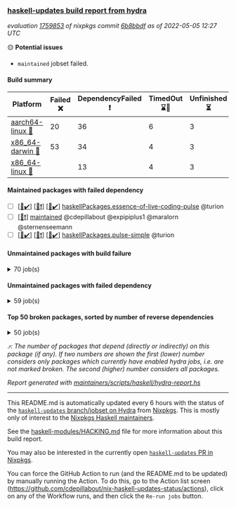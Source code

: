 ### [haskell-updates build report from hydra](https://hydra.nixos.org/jobset/nixpkgs/haskell-updates)
*evaluation [1759853](https://hydra.nixos.org/eval/1759853) of nixpkgs commit [6b8bbdf](https://github.com/NixOS/nixpkgs/commits/6b8bbdfdc05f2e07867ef5a729dcf63ac098f718) as of 2022-05-05 12:27 UTC*

:yellow_circle: **Potential issues**
  * `maintained` jobset failed.

#### Build summary

 | Platform | Failed :x: | DependencyFailed :heavy_exclamation_mark: | TimedOut :hourglass::no_entry_sign: | Unfinished :hourglass_flowing_sand: | Success :heavy_check_mark: | 
 | --- | --- | --- | --- | --- | --- | 
 | [aarch64-linux :iphone:](https://hydra.nixos.org/eval/1759853?filter=.aarch64-linux) | 20 | 36 | 6 | 3 | 6210 | 
 | [x86_64-darwin :apple:](https://hydra.nixos.org/eval/1759853?filter=.x86_64-darwin) | 53 | 34 | 4 | 3 | 6124 | 
 | [x86_64-linux :penguin:](https://hydra.nixos.org/eval/1759853?filter=.x86_64-linux) |  | 13 | 4 | 3 | 6286 | 
#### Maintained packages with failed dependency
- [ ] [[:iphone::heavy_check_mark:]](https://hydra.nixos.org/build/175412509) [[:apple::heavy_exclamation_mark:]](https://hydra.nixos.org/build/175406333) [[:penguin::heavy_check_mark:]](https://hydra.nixos.org/build/175421946) [haskellPackages.essence-of-live-coding-pulse](https://hydra.nixos.org/eval/1759853?filter=haskellPackages.essence-of-live-coding-pulse) @turion
- [ ] [[:penguin::heavy_exclamation_mark:]](https://hydra.nixos.org/build/175744289) [maintained](https://hydra.nixos.org/eval/1759853?filter=maintained) @cdepillabout @expipiplus1 @maralorn @sternenseemann
- [ ] [[:iphone::heavy_check_mark:]](https://hydra.nixos.org/build/175416207) [[:apple::heavy_exclamation_mark:]](https://hydra.nixos.org/build/175407623) [[:penguin::heavy_check_mark:]](https://hydra.nixos.org/build/175409970) [haskellPackages.pulse-simple](https://hydra.nixos.org/eval/1759853?filter=haskellPackages.pulse-simple) @turion
#### Unmaintained packages with build failure
<details><summary>70 job(s) </summary>

- [ ] [[:iphone::heavy_check_mark:]](https://hydra.nixos.org/build/175409944) [[:apple::x:]](https://hydra.nixos.org/build/175424976) [[:penguin::heavy_check_mark:]](https://hydra.nixos.org/build/175415625) [haskellPackages.di-core](https://hydra.nixos.org/eval/1759853?filter=haskellPackages.di-core)  :arrow_heading_up: 8 | 11
- [ ] [[:iphone::x:]](https://hydra.nixos.org/build/175423342) [[:apple::heavy_check_mark:]](https://hydra.nixos.org/build/175423726) [[:penguin::heavy_check_mark:]](https://hydra.nixos.org/build/175417644) [haskellPackages.OrderedBits](https://hydra.nixos.org/eval/1759853?filter=haskellPackages.OrderedBits)  :arrow_heading_up: 5 | 36
- [ ] [[:iphone::x:]](https://hydra.nixos.org/build/175415302) [[:apple::x:]](https://hydra.nixos.org/build/175410422) [[:penguin::heavy_check_mark:]](https://hydra.nixos.org/build/175416155) [haskellPackages.ptr-poker](https://hydra.nixos.org/eval/1759853?filter=haskellPackages.ptr-poker)  :arrow_heading_up: 3 | 5
- [ ] [[:iphone::x:]](https://hydra.nixos.org/build/175409317) [[:apple::heavy_check_mark:]](https://hydra.nixos.org/build/175422728) [[:penguin::heavy_check_mark:]](https://hydra.nixos.org/build/175420259) [haskellPackages.hw-json-simd](https://hydra.nixos.org/eval/1759853?filter=haskellPackages.hw-json-simd)  :arrow_heading_up: 2 | 8
- [ ] [[:iphone::x:]](https://hydra.nixos.org/build/175416604) [[:apple::heavy_check_mark:]](https://hydra.nixos.org/build/175415528) [[:penguin::heavy_check_mark:]](https://hydra.nixos.org/build/175421170) [haskellPackages.hw-simd](https://hydra.nixos.org/eval/1759853?filter=haskellPackages.hw-simd)  :arrow_heading_up: 2 | 8
- [ ] [[:iphone::x:]](https://hydra.nixos.org/build/175423165) [[:apple::heavy_check_mark:]](https://hydra.nixos.org/build/175416188) [[:penguin::heavy_check_mark:]](https://hydra.nixos.org/build/175420012) [haskellPackages.quic](https://hydra.nixos.org/eval/1759853?filter=haskellPackages.quic)  :arrow_heading_up: 2 | 2
- [ ] [[:iphone::x:]](https://hydra.nixos.org/build/175422641) [[:apple::heavy_check_mark:]](https://hydra.nixos.org/build/175411153) [[:penguin::heavy_check_mark:]](https://hydra.nixos.org/build/175414588) [haskellPackages.freetype2](https://hydra.nixos.org/eval/1759853?filter=haskellPackages.freetype2)  :arrow_heading_up: 1 | 8
- [ ] [[:iphone::heavy_check_mark:]](https://hydra.nixos.org/build/175419706) [[:apple::x:]](https://hydra.nixos.org/build/175414321) [[:penguin::heavy_check_mark:]](https://hydra.nixos.org/build/175406741) [haskellPackages.free-vector-spaces](https://hydra.nixos.org/eval/1759853?filter=haskellPackages.free-vector-spaces)  :arrow_heading_up: 1 | 7
- [ ] [[:iphone::x:]](https://hydra.nixos.org/build/175407589) [[:apple::heavy_check_mark:]](https://hydra.nixos.org/build/175408814) [[:penguin::heavy_check_mark:]](https://hydra.nixos.org/build/175419959) [haskellPackages.long-double](https://hydra.nixos.org/eval/1759853?filter=haskellPackages.long-double)  :arrow_heading_up: 1 | 2
- [ ] [[:iphone::x:]](https://hydra.nixos.org/build/175407512) [[:apple::x:]](https://hydra.nixos.org/build/175414823) [[:penguin::heavy_check_mark:]](https://hydra.nixos.org/build/175421308) [haskellPackages.easytensor](https://hydra.nixos.org/eval/1759853?filter=haskellPackages.easytensor)  :arrow_heading_up: 1 | 1
- [ ] [[:iphone::heavy_check_mark:]](https://hydra.nixos.org/build/175409210) [[:apple::x:]](https://hydra.nixos.org/build/175406068) [[:penguin::heavy_check_mark:]](https://hydra.nixos.org/build/175406205) [haskellPackages.grab](https://hydra.nixos.org/eval/1759853?filter=haskellPackages.grab)  :arrow_heading_up: 1 | 1
- [ ] [[:iphone::heavy_check_mark:]](https://hydra.nixos.org/build/175422031) [[:apple::x:]](https://hydra.nixos.org/build/175411401) [[:penguin::heavy_check_mark:]](https://hydra.nixos.org/build/175412042) [haskellPackages.keep-alive](https://hydra.nixos.org/eval/1759853?filter=haskellPackages.keep-alive)  :arrow_heading_up: 1 | 1
- [ ] [[:iphone::x:]](https://hydra.nixos.org/build/175416706) [[:apple::heavy_check_mark:]](https://hydra.nixos.org/build/175412531) [[:penguin::heavy_check_mark:]](https://hydra.nixos.org/build/175406586) [haskellPackages.nlopt-haskell](https://hydra.nixos.org/eval/1759853?filter=haskellPackages.nlopt-haskell)  :arrow_heading_up: 1 | 1
- [ ] [[:iphone::x:]](https://hydra.nixos.org/build/175422061) [[:apple::heavy_check_mark:]](https://hydra.nixos.org/build/175415294) [[:penguin::heavy_check_mark:]](https://hydra.nixos.org/build/175411119) [haskellPackages.swisstable](https://hydra.nixos.org/eval/1759853?filter=haskellPackages.swisstable)  :arrow_heading_up: 1 | 1
- [ ] [[:iphone::x:]](https://hydra.nixos.org/build/175419597) [[:apple::heavy_check_mark:]](https://hydra.nixos.org/build/175423457) [[:penguin::heavy_check_mark:]](https://hydra.nixos.org/build/175412642) [haskellPackages.unicode-properties](https://hydra.nixos.org/eval/1759853?filter=haskellPackages.unicode-properties)  :arrow_heading_up: 1 | 1
- [ ] [[:iphone::heavy_check_mark:]](https://hydra.nixos.org/build/175415974) [[:apple::x:]](https://hydra.nixos.org/build/175410057) [[:penguin::heavy_check_mark:]](https://hydra.nixos.org/build/175415513) [haskellPackages.zip](https://hydra.nixos.org/eval/1759853?filter=haskellPackages.zip)  :arrow_heading_up: 0 | 5
- [ ] [[:iphone::heavy_check_mark:]](https://hydra.nixos.org/build/175406479) [[:apple::x:]](https://hydra.nixos.org/build/175420806) [[:penguin::heavy_check_mark:]](https://hydra.nixos.org/build/175406375) [haskellPackages.PyF](https://hydra.nixos.org/eval/1759853?filter=haskellPackages.PyF)  :arrow_heading_up: 0 | 4
- [ ] [[:iphone::heavy_check_mark:]](https://hydra.nixos.org/build/175420847) [[:apple::x:]](https://hydra.nixos.org/build/175418644) [[:penguin::heavy_check_mark:]](https://hydra.nixos.org/build/175418034) [haskellPackages.hmidi](https://hydra.nixos.org/eval/1759853?filter=haskellPackages.hmidi)  :arrow_heading_up: 0 | 4
- [ ] [[:iphone::heavy_check_mark:]](https://hydra.nixos.org/build/175413678) [[:apple::x:]](https://hydra.nixos.org/build/175423432) [[:penguin::heavy_check_mark:]](https://hydra.nixos.org/build/175418194) [haskellPackages.posix-socket](https://hydra.nixos.org/eval/1759853?filter=haskellPackages.posix-socket)  :arrow_heading_up: 0 | 2
- [ ] [[:iphone::heavy_check_mark:]](https://hydra.nixos.org/build/175419456) [[:apple::x:]](https://hydra.nixos.org/build/175408084) [[:penguin::heavy_check_mark:]](https://hydra.nixos.org/build/175406676) [haskellPackages.gi-gdkx11](https://hydra.nixos.org/eval/1759853?filter=haskellPackages.gi-gdkx11)  :arrow_heading_up: 0 | 1
- [ ] [[:iphone::heavy_check_mark:]](https://hydra.nixos.org/build/175408975) [[:apple::x:]](https://hydra.nixos.org/build/175411743) [[:penguin::heavy_check_mark:]](https://hydra.nixos.org/build/175423817) [haskellPackages.hamid](https://hydra.nixos.org/eval/1759853?filter=haskellPackages.hamid)  :arrow_heading_up: 0 | 1
- [ ] [[:iphone::heavy_check_mark:]](https://hydra.nixos.org/build/175415497) [[:apple::x:]](https://hydra.nixos.org/build/175422136) [[:penguin::heavy_check_mark:]](https://hydra.nixos.org/build/175409432) [haskellPackages.hmatrix-morpheus](https://hydra.nixos.org/eval/1759853?filter=haskellPackages.hmatrix-morpheus)  :arrow_heading_up: 0 | 1
- [ ] [[:iphone::heavy_check_mark:]](https://hydra.nixos.org/build/175408395) [[:apple::x:]](https://hydra.nixos.org/build/175409175) [[:penguin::heavy_check_mark:]](https://hydra.nixos.org/build/175409639) [haskellPackages.huckleberry](https://hydra.nixos.org/eval/1759853?filter=haskellPackages.huckleberry)  :arrow_heading_up: 0 | 1
- [ ] [[:iphone::heavy_check_mark:]](https://hydra.nixos.org/build/175744219) [[:apple::x:]](https://hydra.nixos.org/build/175423788) [[:penguin::heavy_check_mark:]](https://hydra.nixos.org/build/175744221) [haskellPackages.openal-ffi](https://hydra.nixos.org/eval/1759853?filter=haskellPackages.openal-ffi)  :arrow_heading_up: 0 | 1
- [ ] [[:iphone::x:]](https://hydra.nixos.org/build/175411615) [[:apple::heavy_check_mark:]](https://hydra.nixos.org/build/175423220) [[:penguin::heavy_check_mark:]](https://hydra.nixos.org/build/175411596) [haskellPackages.picosat](https://hydra.nixos.org/eval/1759853?filter=haskellPackages.picosat)  :arrow_heading_up: 0 | 1
- [ ] [[:iphone::heavy_check_mark:]](https://hydra.nixos.org/build/175415095) [[:apple::x:]](https://hydra.nixos.org/build/175419099) [[:penguin::heavy_check_mark:]](https://hydra.nixos.org/build/175415572) [haskellPackages.select](https://hydra.nixos.org/eval/1759853?filter=haskellPackages.select)  :arrow_heading_up: 0 | 1
- [ ] [[:iphone::heavy_check_mark:]](https://hydra.nixos.org/build/175418243) [[:apple::x:]](https://hydra.nixos.org/build/175412871) [[:penguin::heavy_check_mark:]](https://hydra.nixos.org/build/175420890) [haskellPackages.sysinfo](https://hydra.nixos.org/eval/1759853?filter=haskellPackages.sysinfo)  :arrow_heading_up: 0 | 1
- [ ] [[:iphone::heavy_check_mark:]](https://hydra.nixos.org/build/175410490) [[:apple::x:]](https://hydra.nixos.org/build/175422831) [[:penguin::heavy_check_mark:]](https://hydra.nixos.org/build/175408212) [haskellPackages.FractalArt](https://hydra.nixos.org/eval/1759853?filter=haskellPackages.FractalArt) 
- [ ] [[:iphone::x:]](https://hydra.nixos.org/build/175419965) [[:apple::heavy_check_mark:]](https://hydra.nixos.org/build/175422867) [[:penguin::heavy_check_mark:]](https://hydra.nixos.org/build/175414993) [haskellPackages.HsASA](https://hydra.nixos.org/eval/1759853?filter=haskellPackages.HsASA) 
- [ ] [[:iphone::hourglass::no_entry_sign:]](https://hydra.nixos.org/build/175422253) [[:apple::x:]](https://hydra.nixos.org/build/175406646) [[:penguin::hourglass::no_entry_sign:]](https://hydra.nixos.org/build/175421047) [haskellPackages.bindings-common](https://hydra.nixos.org/eval/1759853?filter=haskellPackages.bindings-common) 
- [ ] [[:iphone::heavy_check_mark:]](https://hydra.nixos.org/build/175414936) [[:apple::x:]](https://hydra.nixos.org/build/175423049) [[:penguin::heavy_check_mark:]](https://hydra.nixos.org/build/175409489) [haskellPackages.chiphunk](https://hydra.nixos.org/eval/1759853?filter=haskellPackages.chiphunk) 
- [ ] [[:iphone::x:]](https://hydra.nixos.org/build/175418992) [[:apple::heavy_check_mark:]](https://hydra.nixos.org/build/175419176) [[:penguin::heavy_check_mark:]](https://hydra.nixos.org/build/175418729) [haskellPackages.comfort-fftw](https://hydra.nixos.org/eval/1759853?filter=haskellPackages.comfort-fftw) 
- [ ] [[:iphone::heavy_check_mark:]](https://hydra.nixos.org/build/175425048) [[:apple::x:]](https://hydra.nixos.org/build/175405996) [[:penguin::heavy_check_mark:]](https://hydra.nixos.org/build/175413881) [haskellPackages.diskhash](https://hydra.nixos.org/eval/1759853?filter=haskellPackages.diskhash) 
- [ ] [[:iphone::heavy_check_mark:]](https://hydra.nixos.org/build/175409462) [[:apple::x:]](https://hydra.nixos.org/build/175411789) [[:penguin::heavy_check_mark:]](https://hydra.nixos.org/build/175408904) [haskellPackages.epub-tools](https://hydra.nixos.org/eval/1759853?filter=haskellPackages.epub-tools) 
- [ ] [[:iphone::heavy_check_mark:]](https://hydra.nixos.org/build/175417361) [[:apple::x:]](https://hydra.nixos.org/build/175413515) [[:penguin::heavy_check_mark:]](https://hydra.nixos.org/build/175422991) [haskellPackages.fudgets](https://hydra.nixos.org/eval/1759853?filter=haskellPackages.fudgets) 
- [ ] [[:iphone::heavy_check_mark:]](https://hydra.nixos.org/build/175424796) [[:apple::x:]](https://hydra.nixos.org/build/175410106) [[:penguin::heavy_check_mark:]](https://hydra.nixos.org/build/175413869) [haskellPackages.gerrit](https://hydra.nixos.org/eval/1759853?filter=haskellPackages.gerrit) 
- [ ] [[:iphone::heavy_check_mark:]](https://hydra.nixos.org/build/175406057) [[:apple::x:]](https://hydra.nixos.org/build/175410960) [[:penguin::heavy_check_mark:]](https://hydra.nixos.org/build/175406261) [haskellPackages.ghc-gc-hook](https://hydra.nixos.org/eval/1759853?filter=haskellPackages.ghc-gc-hook) 
- [ ] [[:apple::x:]](https://hydra.nixos.org/build/175420546) [haskellPackages.gi-gtkosxapplication](https://hydra.nixos.org/eval/1759853?filter=haskellPackages.gi-gtkosxapplication) 
- [ ] [[:iphone::x:]](https://hydra.nixos.org/build/175406342) [[:penguin::heavy_check_mark:]](https://hydra.nixos.org/build/175417328) [haskellPackages.gnome-keyring](https://hydra.nixos.org/eval/1759853?filter=haskellPackages.gnome-keyring) 
- [ ] [[:apple::x:]](https://hydra.nixos.org/build/175416515) [haskellPackages.gtk-mac-integration](https://hydra.nixos.org/eval/1759853?filter=haskellPackages.gtk-mac-integration) 
- [ ] [[:iphone::heavy_check_mark:]](https://hydra.nixos.org/build/175421004) [[:apple::x:]](https://hydra.nixos.org/build/175414719) [[:penguin::heavy_check_mark:]](https://hydra.nixos.org/build/175411634) [haskellPackages.gtk-traymanager](https://hydra.nixos.org/eval/1759853?filter=haskellPackages.gtk-traymanager) 
- [ ] [[:apple::x:]](https://hydra.nixos.org/build/175414064) [haskellPackages.gtk3-mac-integration](https://hydra.nixos.org/eval/1759853?filter=haskellPackages.gtk3-mac-integration) 
- [ ] [[:iphone::heavy_check_mark:]](https://hydra.nixos.org/build/175408271) [[:apple::x:]](https://hydra.nixos.org/build/175412729) [[:penguin::heavy_check_mark:]](https://hydra.nixos.org/build/175421059) [haskellPackages.hid](https://hydra.nixos.org/eval/1759853?filter=haskellPackages.hid) 
- [ ] [[:iphone::heavy_check_mark:]](https://hydra.nixos.org/build/175407114) [[:apple::x:]](https://hydra.nixos.org/build/175416085) [[:penguin::heavy_check_mark:]](https://hydra.nixos.org/build/175408760) [haskellPackages.hinotify-conduit](https://hydra.nixos.org/eval/1759853?filter=haskellPackages.hinotify-conduit) 
- [ ] [[:iphone::heavy_check_mark:]](https://hydra.nixos.org/build/175407111) [[:apple::x:]](https://hydra.nixos.org/build/175421457) [[:penguin::heavy_check_mark:]](https://hydra.nixos.org/build/175412693) [haskellPackages.hsshellscript](https://hydra.nixos.org/eval/1759853?filter=haskellPackages.hsshellscript) 
- [ ] [[:iphone::heavy_check_mark:]](https://hydra.nixos.org/build/175406468) [[:apple::x:]](https://hydra.nixos.org/build/175422731) [[:penguin::heavy_check_mark:]](https://hydra.nixos.org/build/175422186) [haskellPackages.hssourceinfo](https://hydra.nixos.org/eval/1759853?filter=haskellPackages.hssourceinfo) 
- [ ] [[:iphone::heavy_check_mark:]](https://hydra.nixos.org/build/175413115) [[:apple::x:]](https://hydra.nixos.org/build/175411287) [[:penguin::heavy_check_mark:]](https://hydra.nixos.org/build/175407017) [haskellPackages.ipcvar](https://hydra.nixos.org/eval/1759853?filter=haskellPackages.ipcvar) 
- [ ] [[:iphone::x:]](https://hydra.nixos.org/build/175406410) [[:apple::heavy_check_mark:]](https://hydra.nixos.org/build/175415612) [[:penguin::heavy_check_mark:]](https://hydra.nixos.org/build/175416894) [haskellPackages.jammittools](https://hydra.nixos.org/eval/1759853?filter=haskellPackages.jammittools) 
- [ ] [[:apple::x:]](https://hydra.nixos.org/build/175417900) [haskellPackages.kqueue](https://hydra.nixos.org/eval/1759853?filter=haskellPackages.kqueue) 
- [ ] [[:iphone::heavy_check_mark:]](https://hydra.nixos.org/build/175416312) [[:apple::x:]](https://hydra.nixos.org/build/175418511) [[:penguin::heavy_check_mark:]](https://hydra.nixos.org/build/175417416) [haskellPackages.linux-framebuffer](https://hydra.nixos.org/eval/1759853?filter=haskellPackages.linux-framebuffer) 
- [ ] [[:iphone::heavy_check_mark:]](https://hydra.nixos.org/build/175424937) [[:apple::x:]](https://hydra.nixos.org/build/175414749) [[:penguin::heavy_check_mark:]](https://hydra.nixos.org/build/175406105) [haskellPackages.mediawiki2latex](https://hydra.nixos.org/eval/1759853?filter=haskellPackages.mediawiki2latex) 
- [ ] [[:iphone::heavy_check_mark:]](https://hydra.nixos.org/build/175418589) [[:apple::x:]](https://hydra.nixos.org/build/175421408) [[:penguin::heavy_check_mark:]](https://hydra.nixos.org/build/175412335) [haskellPackages.mercury-api](https://hydra.nixos.org/eval/1759853?filter=haskellPackages.mercury-api) 
- [ ] [[:iphone::heavy_check_mark:]](https://hydra.nixos.org/build/175412388) [[:apple::x:]](https://hydra.nixos.org/build/175410944) [[:penguin::heavy_check_mark:]](https://hydra.nixos.org/build/175417350) [haskellPackages.nano-cryptr](https://hydra.nixos.org/eval/1759853?filter=haskellPackages.nano-cryptr) 
- [ ] [[:iphone::heavy_check_mark:]](https://hydra.nixos.org/build/175416217) [[:apple::x:]](https://hydra.nixos.org/build/175406736) [[:penguin::heavy_check_mark:]](https://hydra.nixos.org/build/175421398) [haskellPackages.persistent-pagination](https://hydra.nixos.org/eval/1759853?filter=haskellPackages.persistent-pagination) 
- [ ] [[:iphone::heavy_check_mark:]](https://hydra.nixos.org/build/175423162) [[:apple::x:]](https://hydra.nixos.org/build/175421453) [[:penguin::heavy_check_mark:]](https://hydra.nixos.org/build/175414114) [haskellPackages.phatsort](https://hydra.nixos.org/eval/1759853?filter=haskellPackages.phatsort) 
- [ ] [[:iphone::heavy_check_mark:]](https://hydra.nixos.org/build/175411063) [[:apple::x:]](https://hydra.nixos.org/build/175424627) [[:penguin::heavy_check_mark:]](https://hydra.nixos.org/build/175414761) [haskellPackages.ping-wrapper](https://hydra.nixos.org/eval/1759853?filter=haskellPackages.ping-wrapper) 
- [ ] [[:iphone::heavy_check_mark:]](https://hydra.nixos.org/build/175418039) [[:apple::x:]](https://hydra.nixos.org/build/175415395) [[:penguin::heavy_check_mark:]](https://hydra.nixos.org/build/175422700) [haskellPackages.posix-timer](https://hydra.nixos.org/eval/1759853?filter=haskellPackages.posix-timer) 
- [ ] [[:iphone::heavy_check_mark:]](https://hydra.nixos.org/build/175415239) [[:apple::x:]](https://hydra.nixos.org/build/175417735) [[:penguin::heavy_check_mark:]](https://hydra.nixos.org/build/175414934) [haskellPackages.pthread](https://hydra.nixos.org/eval/1759853?filter=haskellPackages.pthread) 
- [ ] [[:iphone::x:]](https://hydra.nixos.org/build/175406350) [[:apple::heavy_check_mark:]](https://hydra.nixos.org/build/175410386) [[:penguin::heavy_check_mark:]](https://hydra.nixos.org/build/175409594) [haskellPackages.risc386](https://hydra.nixos.org/eval/1759853?filter=haskellPackages.risc386) 
- [ ] [[:iphone::heavy_check_mark:]](https://hydra.nixos.org/build/175744181) [[:apple::x:]](https://hydra.nixos.org/build/175424623) [[:penguin::heavy_check_mark:]](https://hydra.nixos.org/build/175744175) [haskellPackages.sfml-audio](https://hydra.nixos.org/eval/1759853?filter=haskellPackages.sfml-audio) 
- [ ] [[:iphone::heavy_check_mark:]](https://hydra.nixos.org/build/175424721) [[:apple::x:]](https://hydra.nixos.org/build/175406163) [[:penguin::heavy_check_mark:]](https://hydra.nixos.org/build/175413241) [haskellPackages.shared-memory](https://hydra.nixos.org/eval/1759853?filter=haskellPackages.shared-memory) 
- [ ] [[:iphone::heavy_check_mark:]](https://hydra.nixos.org/build/175412159) [[:apple::x:]](https://hydra.nixos.org/build/175422109) [[:penguin::heavy_check_mark:]](https://hydra.nixos.org/build/175419912) [haskellPackages.skews](https://hydra.nixos.org/eval/1759853?filter=haskellPackages.skews) 
- [ ] [[:iphone::x:]](https://hydra.nixos.org/build/175413349) [[:apple::x:]](https://hydra.nixos.org/build/175422835) [[:penguin::heavy_check_mark:]](https://hydra.nixos.org/build/175418795) [haskellPackages.slugify](https://hydra.nixos.org/eval/1759853?filter=haskellPackages.slugify) 
- [ ] [[:iphone::heavy_check_mark:]](https://hydra.nixos.org/build/175411100) [[:apple::x:]](https://hydra.nixos.org/build/175424088) [[:penguin::heavy_check_mark:]](https://hydra.nixos.org/build/175415369) [haskellPackages.tailfile-hinotify](https://hydra.nixos.org/eval/1759853?filter=haskellPackages.tailfile-hinotify) 
- [ ] [[:iphone::x:]](https://hydra.nixos.org/build/175413577) [[:apple::heavy_check_mark:]](https://hydra.nixos.org/build/175413612) [[:penguin::heavy_check_mark:]](https://hydra.nixos.org/build/175419261) [haskellPackages.wiringPi](https://hydra.nixos.org/eval/1759853?filter=haskellPackages.wiringPi) 
- [ ] [[:iphone::x:]](https://hydra.nixos.org/build/175423380) [[:apple::heavy_check_mark:]](https://hydra.nixos.org/build/175413613) [[:penguin::heavy_check_mark:]](https://hydra.nixos.org/build/175409244) [haskellPackages.x86-64bit](https://hydra.nixos.org/eval/1759853?filter=haskellPackages.x86-64bit) 
- [ ] [[:iphone::heavy_check_mark:]](https://hydra.nixos.org/build/175417519) [[:apple::x:]](https://hydra.nixos.org/build/175411048) [[:penguin::heavy_check_mark:]](https://hydra.nixos.org/build/175417517) [haskellPackages.xmonad-utils](https://hydra.nixos.org/eval/1759853?filter=haskellPackages.xmonad-utils) 
- [ ] [[:iphone::heavy_check_mark:]](https://hydra.nixos.org/build/175412826) [[:apple::x:]](https://hydra.nixos.org/build/175423532) [[:penguin::heavy_check_mark:]](https://hydra.nixos.org/build/175418769) [haskellPackages.yoga](https://hydra.nixos.org/eval/1759853?filter=haskellPackages.yoga) 
- [ ] [[:iphone::heavy_check_mark:]](https://hydra.nixos.org/build/175421952) [[:apple::x:]](https://hydra.nixos.org/build/175410896) [[:penguin::heavy_check_mark:]](https://hydra.nixos.org/build/175409358) [haskellPackages.zot](https://hydra.nixos.org/eval/1759853?filter=haskellPackages.zot) 
- [ ] [[:iphone::heavy_check_mark:]](https://hydra.nixos.org/build/175420951) [[:apple::x:]](https://hydra.nixos.org/build/175418405) [[:penguin::heavy_check_mark:]](https://hydra.nixos.org/build/175424051) [haskellPackages.zxcvbn-c](https://hydra.nixos.org/eval/1759853?filter=haskellPackages.zxcvbn-c) 
</details>

#### Unmaintained packages with failed dependency
<details><summary>59 job(s) </summary>

- [ ] [[:iphone::heavy_check_mark:]](https://hydra.nixos.org/build/175416439) [[:apple::heavy_exclamation_mark:]](https://hydra.nixos.org/build/175408553) [[:penguin::heavy_check_mark:]](https://hydra.nixos.org/build/175420055) [haskellPackages.di-handle](https://hydra.nixos.org/eval/1759853?filter=haskellPackages.di-handle)  :arrow_heading_up: 6 | 9
- [ ] [[:iphone::heavy_check_mark:]](https://hydra.nixos.org/build/175407645) [[:apple::heavy_exclamation_mark:]](https://hydra.nixos.org/build/175419493) [[:penguin::heavy_check_mark:]](https://hydra.nixos.org/build/175412684) [haskellPackages.di-monad](https://hydra.nixos.org/eval/1759853?filter=haskellPackages.di-monad)  :arrow_heading_up: 6 | 9
- [ ] [[:iphone::heavy_check_mark:]](https://hydra.nixos.org/build/175406625) [[:apple::heavy_exclamation_mark:]](https://hydra.nixos.org/build/175409595) [[:penguin::heavy_check_mark:]](https://hydra.nixos.org/build/175409981) [haskellPackages.di-df1](https://hydra.nixos.org/eval/1759853?filter=haskellPackages.di-df1)  :arrow_heading_up: 5 | 8
- [ ] [[:iphone::heavy_exclamation_mark:]](https://hydra.nixos.org/build/175412962) [[:apple::heavy_check_mark:]](https://hydra.nixos.org/build/175408837) [[:penguin::heavy_check_mark:]](https://hydra.nixos.org/build/175416114) [haskellPackages.PrimitiveArray](https://hydra.nixos.org/eval/1759853?filter=haskellPackages.PrimitiveArray)  :arrow_heading_up: 4 | 35
- [ ] [[:iphone::heavy_exclamation_mark:]](https://hydra.nixos.org/build/175414540) [[:apple::heavy_check_mark:]](https://hydra.nixos.org/build/175419253) [[:penguin::heavy_check_mark:]](https://hydra.nixos.org/build/175422786) [haskellPackages.BiobaseTypes](https://hydra.nixos.org/eval/1759853?filter=haskellPackages.BiobaseTypes)  :arrow_heading_up: 3 | 21
- [ ] [[:iphone::heavy_exclamation_mark:]](https://hydra.nixos.org/build/175406117) [[:apple::heavy_exclamation_mark:]](https://hydra.nixos.org/build/175413020) [[:penguin::heavy_check_mark:]](https://hydra.nixos.org/build/175413290) [haskellPackages.jsonifier](https://hydra.nixos.org/eval/1759853?filter=haskellPackages.jsonifier)  :arrow_heading_up: 2 | 4
- [ ] [[:iphone::heavy_exclamation_mark:]](https://hydra.nixos.org/build/175411874) [[:apple::heavy_check_mark:]](https://hydra.nixos.org/build/175419983) [[:penguin::heavy_check_mark:]](https://hydra.nixos.org/build/175418526) [haskellPackages.BiobaseENA](https://hydra.nixos.org/eval/1759853?filter=haskellPackages.BiobaseENA)  :arrow_heading_up: 1 | 18
- [ ] [[:iphone::heavy_check_mark:]](https://hydra.nixos.org/build/175412659) [[:apple::heavy_exclamation_mark:]](https://hydra.nixos.org/build/175418667) [[:penguin::heavy_check_mark:]](https://hydra.nixos.org/build/175410606) [haskellPackages.di-polysemy](https://hydra.nixos.org/eval/1759853?filter=haskellPackages.di-polysemy)  :arrow_heading_up: 1 | 4
- [ ] [hoogle](https://hydra.nixos.org/eval/1759853?filter=hoogle)  :arrow_heading_up: 1 | 2
  - [[:iphone::heavy_check_mark:]](https://hydra.nixos.org/build/175413405) [[:apple::heavy_check_mark:]](https://hydra.nixos.org/build/175408815) [[:penguin::heavy_check_mark:]](https://hydra.nixos.org/build/175417654) [haskell.packages.ghc8107](https://hydra.nixos.org/eval/1759853?filter=haskell.packages.ghc8107.hoogle)
  - [[:iphone::heavy_check_mark:]](https://hydra.nixos.org/build/175413265) [[:apple::heavy_check_mark:]](https://hydra.nixos.org/build/175417342) [[:penguin::heavy_check_mark:]](https://hydra.nixos.org/build/175417901) [haskell.packages.ghc884](https://hydra.nixos.org/eval/1759853?filter=haskell.packages.ghc884.hoogle)
  - [[:iphone::heavy_check_mark:]](https://hydra.nixos.org/build/175413931) [[:apple::heavy_check_mark:]](https://hydra.nixos.org/build/175411021) [[:penguin::heavy_check_mark:]](https://hydra.nixos.org/build/175408014) [haskell.packages.ghc902](https://hydra.nixos.org/eval/1759853?filter=haskell.packages.ghc902.hoogle)
  - [[:iphone::heavy_exclamation_mark:]](https://hydra.nixos.org/build/175417698) [[:apple::heavy_check_mark:]](https://hydra.nixos.org/build/175406482) [[:penguin::heavy_check_mark:]](https://hydra.nixos.org/build/175419226) [haskell.packages.ghc922](https://hydra.nixos.org/eval/1759853?filter=haskell.packages.ghc922.hoogle)
  - [[:iphone::heavy_check_mark:]](https://hydra.nixos.org/build/175420421) [[:apple::heavy_check_mark:]](https://hydra.nixos.org/build/175420221) [[:penguin::heavy_check_mark:]](https://hydra.nixos.org/build/175407010) [haskellPackages](https://hydra.nixos.org/eval/1759853?filter=haskellPackages.hoogle)
- [ ] [[:iphone::heavy_exclamation_mark:]](https://hydra.nixos.org/build/175409510) [[:apple::heavy_exclamation_mark:]](https://hydra.nixos.org/build/175416437) [[:penguin::heavy_check_mark:]](https://hydra.nixos.org/build/175416530) [haskellPackages.opentelemetry-extra](https://hydra.nixos.org/eval/1759853?filter=haskellPackages.opentelemetry-extra)  :arrow_heading_up: 1 | 2
- [ ] [[:iphone::heavy_exclamation_mark:]](https://hydra.nixos.org/build/175744152) [[:penguin::heavy_exclamation_mark:]](https://hydra.nixos.org/build/175744220) [haskellPackages.hbro](https://hydra.nixos.org/eval/1759853?filter=haskellPackages.hbro)  :arrow_heading_up: 1 | 1
- [ ] [[:iphone::heavy_exclamation_mark:]](https://hydra.nixos.org/build/175414878) [[:apple::heavy_check_mark:]](https://hydra.nixos.org/build/175424857) [[:penguin::heavy_check_mark:]](https://hydra.nixos.org/build/175423580) [haskellPackages.http3](https://hydra.nixos.org/eval/1759853?filter=haskellPackages.http3)  :arrow_heading_up: 1 | 1
- [ ] [[:iphone::heavy_check_mark:]](https://hydra.nixos.org/build/175424664) [[:apple::heavy_exclamation_mark:]](https://hydra.nixos.org/build/175409714) [[:penguin::heavy_check_mark:]](https://hydra.nixos.org/build/175418818) [haskellPackages.moto](https://hydra.nixos.org/eval/1759853?filter=haskellPackages.moto)  :arrow_heading_up: 1 | 1
- [ ] [[:iphone::heavy_check_mark:]](https://hydra.nixos.org/build/175420292) [[:apple::heavy_exclamation_mark:]](https://hydra.nixos.org/build/175418323) [[:penguin::heavy_check_mark:]](https://hydra.nixos.org/build/175406397) [haskellPackages.wss-client](https://hydra.nixos.org/eval/1759853?filter=haskellPackages.wss-client)  :arrow_heading_up: 1 | 1
- [ ] [[:iphone::heavy_exclamation_mark:]](https://hydra.nixos.org/build/175423251) [[:apple::heavy_check_mark:]](https://hydra.nixos.org/build/175421810) [[:penguin::heavy_check_mark:]](https://hydra.nixos.org/build/175421318) [haskellPackages.BiobaseXNA](https://hydra.nixos.org/eval/1759853?filter=haskellPackages.BiobaseXNA)  :arrow_heading_up: 0 | 17
- [ ] [[:iphone::heavy_exclamation_mark:]](https://hydra.nixos.org/build/175416720) [[:apple::heavy_check_mark:]](https://hydra.nixos.org/build/175412193) [[:penguin::heavy_check_mark:]](https://hydra.nixos.org/build/175416373) [haskellPackages.hw-json-standard-cursor](https://hydra.nixos.org/eval/1759853?filter=haskellPackages.hw-json-standard-cursor)  :arrow_heading_up: 0 | 6
- [ ] [[:iphone::heavy_exclamation_mark:]](https://hydra.nixos.org/build/175413786) [[:apple::heavy_check_mark:]](https://hydra.nixos.org/build/175421394) [[:penguin::heavy_check_mark:]](https://hydra.nixos.org/build/175415907) [haskellPackages.hw-json-simple-cursor](https://hydra.nixos.org/eval/1759853?filter=haskellPackages.hw-json-simple-cursor)  :arrow_heading_up: 0 | 4
- [ ] [[:iphone::heavy_exclamation_mark:]](https://hydra.nixos.org/build/175424871) [[:apple::heavy_check_mark:]](https://hydra.nixos.org/build/175411328) [[:penguin::heavy_check_mark:]](https://hydra.nixos.org/build/175418181) [haskellPackages.BiobaseFasta](https://hydra.nixos.org/eval/1759853?filter=haskellPackages.BiobaseFasta)  :arrow_heading_up: 0 | 3
- [ ] [[:iphone::heavy_exclamation_mark:]](https://hydra.nixos.org/build/175424584) [[:apple::heavy_check_mark:]](https://hydra.nixos.org/build/175411973) [[:penguin::heavy_check_mark:]](https://hydra.nixos.org/build/175407450) [haskellPackages.hw-dsv](https://hydra.nixos.org/eval/1759853?filter=haskellPackages.hw-dsv)  :arrow_heading_up: 0 | 3
- [ ] [[:iphone::heavy_check_mark:]](https://hydra.nixos.org/build/175419553) [[:apple::heavy_exclamation_mark:]](https://hydra.nixos.org/build/175420718) [[:penguin::heavy_check_mark:]](https://hydra.nixos.org/build/175416879) [haskellPackages.SDL-mixer](https://hydra.nixos.org/eval/1759853?filter=haskellPackages.SDL-mixer)  :arrow_heading_up: 0 | 2
- [ ] [[:iphone::heavy_check_mark:]](https://hydra.nixos.org/build/175417831) [[:apple::heavy_exclamation_mark:]](https://hydra.nixos.org/build/175418203) [[:penguin::heavy_check_mark:]](https://hydra.nixos.org/build/175424068) [haskellPackages.di](https://hydra.nixos.org/eval/1759853?filter=haskellPackages.di)  :arrow_heading_up: 0 | 2
- [ ] [[:iphone::heavy_check_mark:]](https://hydra.nixos.org/build/175416797) [[:apple::heavy_exclamation_mark:]](https://hydra.nixos.org/build/175412264) [[:penguin::heavy_check_mark:]](https://hydra.nixos.org/build/175420857) [haskellPackages.dde](https://hydra.nixos.org/eval/1759853?filter=haskellPackages.dde)  :arrow_heading_up: 0 | 1
- [ ] [[:iphone::heavy_check_mark:]](https://hydra.nixos.org/build/175408177) [[:apple::heavy_exclamation_mark:]](https://hydra.nixos.org/build/175411718) [[:penguin::heavy_check_mark:]](https://hydra.nixos.org/build/175407219) [haskellPackages.pulseaudio](https://hydra.nixos.org/eval/1759853?filter=haskellPackages.pulseaudio)  :arrow_heading_up: 0 | 1
- [ ] [[:iphone::heavy_exclamation_mark:]](https://hydra.nixos.org/build/175414881) [[:apple::heavy_exclamation_mark:]](https://hydra.nixos.org/build/175423664) [[:penguin::heavy_exclamation_mark:]](https://hydra.nixos.org/build/175413156) [haskellPackages.GuiHaskell](https://hydra.nixos.org/eval/1759853?filter=haskellPackages.GuiHaskell) 
- [ ] [[:iphone::heavy_exclamation_mark:]](https://hydra.nixos.org/build/175421902) [[:apple::heavy_exclamation_mark:]](https://hydra.nixos.org/build/175415268) [[:penguin::heavy_exclamation_mark:]](https://hydra.nixos.org/build/175407025) [haskellPackages.HPlot](https://hydra.nixos.org/eval/1759853?filter=haskellPackages.HPlot) 
- [ ] [[:iphone::heavy_exclamation_mark:]](https://hydra.nixos.org/build/175418183) [[:apple::heavy_check_mark:]](https://hydra.nixos.org/build/175423898) [[:penguin::heavy_check_mark:]](https://hydra.nixos.org/build/175410710) [haskellPackages.align-audio](https://hydra.nixos.org/eval/1759853?filter=haskellPackages.align-audio) 
- [ ] [[:iphone::heavy_exclamation_mark:]](https://hydra.nixos.org/build/175406715) [[:apple::heavy_exclamation_mark:]](https://hydra.nixos.org/build/175408322) [[:penguin::heavy_exclamation_mark:]](https://hydra.nixos.org/build/175407694) [haskellPackages.bluetile](https://hydra.nixos.org/eval/1759853?filter=haskellPackages.bluetile) 
- [ ] [[:iphone::heavy_exclamation_mark:]](https://hydra.nixos.org/build/175410722) [[:apple::heavy_exclamation_mark:]](https://hydra.nixos.org/build/175416239) [[:penguin::heavy_check_mark:]](https://hydra.nixos.org/build/175413979) [haskellPackages.easytensor-vulkan](https://hydra.nixos.org/eval/1759853?filter=haskellPackages.easytensor-vulkan) 
- [ ] [[:iphone::heavy_exclamation_mark:]](https://hydra.nixos.org/build/175411886) [[:apple::heavy_exclamation_mark:]](https://hydra.nixos.org/build/175415066) [[:penguin::heavy_exclamation_mark:]](https://hydra.nixos.org/build/175422939) [haskellPackages.gladexml-accessor](https://hydra.nixos.org/eval/1759853?filter=haskellPackages.gladexml-accessor) 
- [ ] [[:iphone::heavy_check_mark:]](https://hydra.nixos.org/build/175418381) [[:apple::heavy_exclamation_mark:]](https://hydra.nixos.org/build/175406694) [[:penguin::heavy_check_mark:]](https://hydra.nixos.org/build/175422223) [haskellPackages.grab-form](https://hydra.nixos.org/eval/1759853?filter=haskellPackages.grab-form) 
- [ ] [[:iphone::heavy_exclamation_mark:]](https://hydra.nixos.org/build/175417516) [[:apple::heavy_exclamation_mark:]](https://hydra.nixos.org/build/175421113) [[:penguin::heavy_exclamation_mark:]](https://hydra.nixos.org/build/175408680) [haskellPackages.gtk2hs-cast-glade](https://hydra.nixos.org/eval/1759853?filter=haskellPackages.gtk2hs-cast-glade) 
- [ ] [[:iphone::heavy_exclamation_mark:]](https://hydra.nixos.org/build/175421924) [[:apple::heavy_check_mark:]](https://hydra.nixos.org/build/175417864) [[:penguin::heavy_check_mark:]](https://hydra.nixos.org/build/175410122) [haskellPackages.harfbuzz-pure](https://hydra.nixos.org/eval/1759853?filter=haskellPackages.harfbuzz-pure) 
- [ ] [[:iphone::heavy_exclamation_mark:]](https://hydra.nixos.org/build/175744198) [[:penguin::heavy_exclamation_mark:]](https://hydra.nixos.org/build/175744163) [haskellPackages.hbro-contrib](https://hydra.nixos.org/eval/1759853?filter=haskellPackages.hbro-contrib) 
- [ ] [[:iphone::heavy_exclamation_mark:]](https://hydra.nixos.org/build/175407970) [[:apple::heavy_check_mark:]](https://hydra.nixos.org/build/175406607) [[:penguin::heavy_check_mark:]](https://hydra.nixos.org/build/175422522) [haskellPackages.hmatrix-nlopt](https://hydra.nixos.org/eval/1759853?filter=haskellPackages.hmatrix-nlopt) 
- [ ] [[:iphone::heavy_exclamation_mark:]](https://hydra.nixos.org/build/175407051) [[:apple::heavy_check_mark:]](https://hydra.nixos.org/build/175418625) [[:penguin::heavy_check_mark:]](https://hydra.nixos.org/build/175408101) [haskellPackages.hs-swisstable-hashtables-class](https://hydra.nixos.org/eval/1759853?filter=haskellPackages.hs-swisstable-hashtables-class) 
- [ ] [[:iphone::heavy_exclamation_mark:]](https://hydra.nixos.org/build/175425038) [[:apple::heavy_exclamation_mark:]](https://hydra.nixos.org/build/175424165) [[:penguin::heavy_exclamation_mark:]](https://hydra.nixos.org/build/175411164) [haskellPackages.hstzaar](https://hydra.nixos.org/eval/1759853?filter=haskellPackages.hstzaar) 
- [ ] [[:iphone::heavy_exclamation_mark:]](https://hydra.nixos.org/build/175417422) [[:apple::heavy_check_mark:]](https://hydra.nixos.org/build/175409802) [[:penguin::heavy_check_mark:]](https://hydra.nixos.org/build/175423207) [haskellPackages.hw-simd-cli](https://hydra.nixos.org/eval/1759853?filter=haskellPackages.hw-simd-cli) 
- [ ] [[:iphone::heavy_exclamation_mark:]](https://hydra.nixos.org/build/175417249) [[:apple::heavy_check_mark:]](https://hydra.nixos.org/build/175417663) [[:penguin::heavy_check_mark:]](https://hydra.nixos.org/build/175422034) [haskellPackages.kmn-programming](https://hydra.nixos.org/eval/1759853?filter=haskellPackages.kmn-programming) 
- [ ] [[:iphone::heavy_exclamation_mark:]](https://hydra.nixos.org/build/175411896) [[:apple::heavy_exclamation_mark:]](https://hydra.nixos.org/build/175423570) [[:penguin::heavy_exclamation_mark:]](https://hydra.nixos.org/build/175407143) [haskellPackages.minesweeper](https://hydra.nixos.org/eval/1759853?filter=haskellPackages.minesweeper) 
- [ ] [[:iphone::heavy_check_mark:]](https://hydra.nixos.org/build/175418786) [[:apple::heavy_exclamation_mark:]](https://hydra.nixos.org/build/175419335) [[:penguin::heavy_check_mark:]](https://hydra.nixos.org/build/175413288) [haskellPackages.moto-postgresql](https://hydra.nixos.org/eval/1759853?filter=haskellPackages.moto-postgresql) 
- [ ] [[:iphone::heavy_check_mark:]](https://hydra.nixos.org/build/175410360) [[:apple::heavy_exclamation_mark:]](https://hydra.nixos.org/build/175417499) [[:penguin::heavy_check_mark:]](https://hydra.nixos.org/build/175412239) [haskellPackages.network-messagepack-rpc-websocket](https://hydra.nixos.org/eval/1759853?filter=haskellPackages.network-messagepack-rpc-websocket) 
- [ ] [[:iphone::heavy_exclamation_mark:]](https://hydra.nixos.org/build/175414533) [[:apple::heavy_exclamation_mark:]](https://hydra.nixos.org/build/175416309) [[:penguin::heavy_exclamation_mark:]](https://hydra.nixos.org/build/175417178) [haskellPackages.nymphaea](https://hydra.nixos.org/eval/1759853?filter=haskellPackages.nymphaea) 
- [ ] [[:iphone::heavy_exclamation_mark:]](https://hydra.nixos.org/build/175414924) [[:apple::heavy_exclamation_mark:]](https://hydra.nixos.org/build/175417017) [[:penguin::heavy_check_mark:]](https://hydra.nixos.org/build/175407412) [haskellPackages.opentelemetry-lightstep](https://hydra.nixos.org/eval/1759853?filter=haskellPackages.opentelemetry-lightstep) 
- [ ] [[:iphone::heavy_check_mark:]](https://hydra.nixos.org/build/175420808) [[:apple::heavy_exclamation_mark:]](https://hydra.nixos.org/build/175413398) [[:penguin::heavy_check_mark:]](https://hydra.nixos.org/build/175423682) [haskellPackages.pipes-pulse-simple](https://hydra.nixos.org/eval/1759853?filter=haskellPackages.pipes-pulse-simple) 
- [ ] [[:iphone::heavy_check_mark:]](https://hydra.nixos.org/build/175424116) [[:apple::heavy_exclamation_mark:]](https://hydra.nixos.org/build/175424654) [[:penguin::heavy_check_mark:]](https://hydra.nixos.org/build/175406933) [haskellPackages.polysemy-log-di](https://hydra.nixos.org/eval/1759853?filter=haskellPackages.polysemy-log-di) 
- [ ] [[:iphone::heavy_check_mark:]](https://hydra.nixos.org/build/175406781) [[:apple::heavy_exclamation_mark:]](https://hydra.nixos.org/build/175406383) [[:penguin::heavy_check_mark:]](https://hydra.nixos.org/build/175424436) [haskellPackages.postgresql-replicant](https://hydra.nixos.org/eval/1759853?filter=haskellPackages.postgresql-replicant) 
- [ ] [[:iphone::heavy_exclamation_mark:]](https://hydra.nixos.org/build/175412721) [[:apple::heavy_exclamation_mark:]](https://hydra.nixos.org/build/175412155) [[:penguin::heavy_exclamation_mark:]](https://hydra.nixos.org/build/175410302) [haskellPackages.proplang](https://hydra.nixos.org/eval/1759853?filter=haskellPackages.proplang) 
- [ ] [[:iphone::heavy_check_mark:]](https://hydra.nixos.org/build/175423892) [[:apple::heavy_exclamation_mark:]](https://hydra.nixos.org/build/175421801) [[:penguin::heavy_check_mark:]](https://hydra.nixos.org/build/175424714) [haskellPackages.proteaaudio](https://hydra.nixos.org/eval/1759853?filter=haskellPackages.proteaaudio) 
- [ ] [[:iphone::heavy_exclamation_mark:]](https://hydra.nixos.org/build/175416423) [[:apple::heavy_check_mark:]](https://hydra.nixos.org/build/175408011) [[:penguin::heavy_check_mark:]](https://hydra.nixos.org/build/175409958) [haskellPackages.rounded-hw](https://hydra.nixos.org/eval/1759853?filter=haskellPackages.rounded-hw) 
- [ ] [[:iphone::heavy_exclamation_mark:]](https://hydra.nixos.org/build/175406100) [[:apple::heavy_exclamation_mark:]](https://hydra.nixos.org/build/175415252) [[:penguin::heavy_exclamation_mark:]](https://hydra.nixos.org/build/175410899) [haskellPackages.showdown](https://hydra.nixos.org/eval/1759853?filter=haskellPackages.showdown) 
- [ ] [[:iphone::heavy_exclamation_mark:]](https://hydra.nixos.org/build/175417637) [[:apple::heavy_check_mark:]](https://hydra.nixos.org/build/175424946) [[:penguin::heavy_check_mark:]](https://hydra.nixos.org/build/175423843) [haskellPackages.sound-collage](https://hydra.nixos.org/eval/1759853?filter=haskellPackages.sound-collage) 
- [ ] [[:iphone::heavy_exclamation_mark:]](https://hydra.nixos.org/build/175415542) [[:apple::heavy_check_mark:]](https://hydra.nixos.org/build/175412999) [[:penguin::heavy_check_mark:]](https://hydra.nixos.org/build/175414554) [haskellPackages.unicode-names](https://hydra.nixos.org/eval/1759853?filter=haskellPackages.unicode-names) 
- [ ] [[:iphone::heavy_exclamation_mark:]](https://hydra.nixos.org/build/175413493) [[:apple::heavy_check_mark:]](https://hydra.nixos.org/build/175412166) [[:penguin::heavy_check_mark:]](https://hydra.nixos.org/build/175407709) [haskellPackages.warp-quic](https://hydra.nixos.org/eval/1759853?filter=haskellPackages.warp-quic) 
- [ ] [[:iphone::heavy_check_mark:]](https://hydra.nixos.org/build/175409548) [[:apple::heavy_exclamation_mark:]](https://hydra.nixos.org/build/175413559) [[:penguin::heavy_check_mark:]](https://hydra.nixos.org/build/175417418) [haskellPackages.xbattbar](https://hydra.nixos.org/eval/1759853?filter=haskellPackages.xbattbar) 
</details>

#### Top 50 broken packages, sorted by number of reverse dependencies
<details><summary>50 job(s) </summary>

[amazonka-core](https://packdeps.haskellers.com/reverse/amazonka-core) :arrow_heading_up: 186  
[gogol-core](https://packdeps.haskellers.com/reverse/gogol-core) :arrow_heading_up: 184  
[haskell98](https://packdeps.haskellers.com/reverse/haskell98) :arrow_heading_up: 153  
[enumerator](https://packdeps.haskellers.com/reverse/enumerator) :arrow_heading_up: 56  
[util](https://packdeps.haskellers.com/reverse/util) :arrow_heading_up: 49  
[derive](https://packdeps.haskellers.com/reverse/derive) :arrow_heading_up: 48  
[amazonka](https://packdeps.haskellers.com/reverse/amazonka) :arrow_heading_up: 44  
[accelerate](https://packdeps.haskellers.com/reverse/accelerate) :arrow_heading_up: 42  
[parseargs](https://packdeps.haskellers.com/reverse/parseargs) :arrow_heading_up: 42  
[syb-with-class](https://packdeps.haskellers.com/reverse/syb-with-class) :arrow_heading_up: 42  
[MonadCatchIO-transformers](https://packdeps.haskellers.com/reverse/MonadCatchIO-transformers) :arrow_heading_up: 41  
[data-lens](https://packdeps.haskellers.com/reverse/data-lens) :arrow_heading_up: 33  
[rank1dynamic](https://packdeps.haskellers.com/reverse/rank1dynamic) :arrow_heading_up: 33  
[autodocodec](https://packdeps.haskellers.com/reverse/autodocodec) :arrow_heading_up: 32  
[distributed-static](https://packdeps.haskellers.com/reverse/distributed-static) :arrow_heading_up: 31  
[language-ecmascript](https://packdeps.haskellers.com/reverse/language-ecmascript) :arrow_heading_up: 31  
[distributed-process](https://packdeps.haskellers.com/reverse/distributed-process) :arrow_heading_up: 30  
[ip](https://packdeps.haskellers.com/reverse/ip) :arrow_heading_up: 29  
[iteratee](https://packdeps.haskellers.com/reverse/iteratee) :arrow_heading_up: 29  
[jmacro](https://packdeps.haskellers.com/reverse/jmacro) :arrow_heading_up: 29  
[validity-aeson](https://packdeps.haskellers.com/reverse/validity-aeson) :arrow_heading_up: 29  
[text-format](https://packdeps.haskellers.com/reverse/text-format) :arrow_heading_up: 28  
[autodocodec-schema](https://packdeps.haskellers.com/reverse/autodocodec-schema) :arrow_heading_up: 27  
[mmsyn3](https://packdeps.haskellers.com/reverse/mmsyn3) :arrow_heading_up: 27  
[autodocodec-yaml](https://packdeps.haskellers.com/reverse/autodocodec-yaml) :arrow_heading_up: 26  
[crypto-numbers](https://packdeps.haskellers.com/reverse/crypto-numbers) :arrow_heading_up: 26  
[either-unwrap](https://packdeps.haskellers.com/reverse/either-unwrap) :arrow_heading_up: 25  
[web-routes-th](https://packdeps.haskellers.com/reverse/web-routes-th) :arrow_heading_up: 24  
[crypto-pubkey](https://packdeps.haskellers.com/reverse/crypto-pubkey) :arrow_heading_up: 23  
[ixset-typed](https://packdeps.haskellers.com/reverse/ixset-typed) :arrow_heading_up: 23  
[sydtest](https://packdeps.haskellers.com/reverse/sydtest) :arrow_heading_up: 23  
[haskelldb](https://packdeps.haskellers.com/reverse/haskelldb) :arrow_heading_up: 22  
[wxdirect](https://packdeps.haskellers.com/reverse/wxdirect) :arrow_heading_up: 22  
[alg](https://packdeps.haskellers.com/reverse/alg) :arrow_heading_up: 21  
[amazonka-s3](https://packdeps.haskellers.com/reverse/amazonka-s3) :arrow_heading_up: 21  
[mmsyn2](https://packdeps.haskellers.com/reverse/mmsyn2) :arrow_heading_up: 21  
[userid](https://packdeps.haskellers.com/reverse/userid) :arrow_heading_up: 21  
[wxc](https://packdeps.haskellers.com/reverse/wxc) :arrow_heading_up: 21  
[biocore](https://packdeps.haskellers.com/reverse/biocore) :arrow_heading_up: 20  
[subG](https://packdeps.haskellers.com/reverse/subG) :arrow_heading_up: 20  
[wxcore](https://packdeps.haskellers.com/reverse/wxcore) :arrow_heading_up: 20  
[attoparsec-enumerator](https://packdeps.haskellers.com/reverse/attoparsec-enumerator) :arrow_heading_up: 19  
[bytestring-show](https://packdeps.haskellers.com/reverse/bytestring-show) :arrow_heading_up: 19  
[fay](https://packdeps.haskellers.com/reverse/fay) :arrow_heading_up: 19  
[harp](https://packdeps.haskellers.com/reverse/harp) :arrow_heading_up: 19  
[hsx2hs](https://packdeps.haskellers.com/reverse/hsx2hs) :arrow_heading_up: 19  
[ixset](https://packdeps.haskellers.com/reverse/ixset) :arrow_heading_up: 19  
[wx](https://packdeps.haskellers.com/reverse/wx) :arrow_heading_up: 19  
[asn1-data](https://packdeps.haskellers.com/reverse/asn1-data) :arrow_heading_up: 18  
[dbus-core](https://packdeps.haskellers.com/reverse/dbus-core) :arrow_heading_up: 18  
</details>


*:arrow_heading_up:: The number of packages that depend (directly or indirectly) on this package (if any). If two numbers are shown the first (lower) number considers only packages which currently have enabled hydra jobs, i.e. are not marked broken. The second (higher) number considers all packages.*

*Report generated with [maintainers/scripts/haskell/hydra-report.hs](https://github.com/NixOS/nixpkgs/blob/haskell-updates/maintainers/scripts/haskell/hydra-report.sh)*


----------------------------------------------------------------------

This README.md is automatically updated every 6 hours with the status of the
[`haskell-updates` branch/jobset on Hydra](https://hydra.nixos.org/jobset/nixpkgs/haskell-updates)
from [Nixpkgs](https://github.com/NixOS/nixpkgs).  This is mostly only of
interest to the [Nixpkgs Haskell maintainers](https://github.com/orgs/NixOS/teams/haskell).

See the
[haskell-modules/HACKING.md](https://github.com/NixOS/nixpkgs/blob/haskell-updates/pkgs/development/haskell-modules/HACKING.md)
file for more information about this build report.

You may also be interested in the currently open
[`haskell-updates` PR in Nixpkgs](https://github.com/nixos/nixpkgs/pulls?q=is%3Apr+is%3Aopen+head%3Ahaskell-updates).

You can force the GitHub Action to run (and the README.md to be updated) by
manually running the Action.  To do this, go to the Action list screen
(https://github.com/cdepillabout/nix-haskell-updates-status/actions),
click on any of the Workflow runs, and then click the `Re-run jobs` button.
